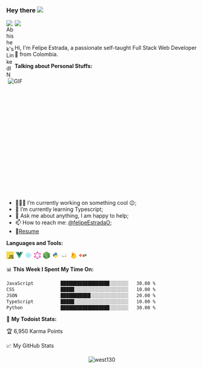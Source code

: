 ### Hey there <img src="https://media.giphy.com/media/hvRJCLFzcasrR4ia7z/giphy.gif" width="25px">
<a href="https://www.linkedin.com/in/felipe-estrada-958301175/">
  <img align="left" alt="Abhishek's LinkedIN" width="22px" src="https://raw.githubusercontent.com/peterthehan/peterthehan/master/assets/linkedin.svg" />
</a>


![](https://visitor-badge.glitch.me/badge?page_id=west130.west130)

<br />

Hi, I'm Felipe Estrada, a passionate self-taught Full Stack Web Developer 🚀 from Colombia.

  <img align="right" alt="GIF" src="https://github.com/west130/west130/blob/master/code.gif?raw=true" width="500" height="320" />
  
**Talking about Personal Stuffs:**

- 👨🏽‍💻 I’m currently working on something cool :wink:;
- 🌱 I’m currently learning Typescript; 
- 💬 Ask me about anything, I am happy to help;
- 📫 How to reach me: [@felipeEstradaO](https://twitter.com/felipeEstradaO);
- 📝[Resume](https://drive.google.com/file/d/12Ca0x80dusRAGtAwt0j-pXZyb4SvD_AE/view)

**Languages and Tools:**  

<code><img height="20" src="https://raw.githubusercontent.com/github/explore/80688e429a7d4ef2fca1e82350fe8e3517d3494d/topics/javascript/javascript.png"></code>
<code><img height="20" src="https://raw.githubusercontent.com/github/explore/80688e429a7d4ef2fca1e82350fe8e3517d3494d/topics/vue/vue.png"></code>
<code><img height="20" src="https://raw.githubusercontent.com/github/explore/80688e429a7d4ef2fca1e82350fe8e3517d3494d/topics/react/react.png"></code>
<code><img height="20" src="https://raw.githubusercontent.com/github/explore/5c058a388828bb5fde0bcafd4bc867b5bb3f26f3/topics/graphql/graphql.png"></code>
<code><img height="20" src="https://raw.githubusercontent.com/github/explore/80688e429a7d4ef2fca1e82350fe8e3517d3494d/topics/nodejs/nodejs.png"></code>
<code><img height="20" src="https://raw.githubusercontent.com/github/explore/80688e429a7d4ef2fca1e82350fe8e3517d3494d/topics/python/python.png"></code>
<code><img height="20" src="https://raw.githubusercontent.com/github/explore/80688e429a7d4ef2fca1e82350fe8e3517d3494d/topics/mysql/mysql.png"></code>
<code><img height="20" src="https://raw.githubusercontent.com/github/explore/80688e429a7d4ef2fca1e82350fe8e3517d3494d/topics/firebase/firebase.png"></code>
<code><img height="20" src="https://raw.githubusercontent.com/github/explore/80688e429a7d4ef2fca1e82350fe8e3517d3494d/topics/git/git.png"></code>

📊 **This Week I Spent My Time On:**
<!--START_SECTION:waka-->
```text
JavaScript          ██████████████████░░░░░░░   30.00 % 
CSS                 █████░░░░░░░░░░░░░░░░░░░░   10.00 % 
JSON                ███████████░░░░░░░░░░░░░░   20.00 % 
TypeScript          █████░░░░░░░░░░░░░░░░░░░░   10.00 % 
Python              ██████████████████░░░░░░░   30.00 % 
```
<!--END_SECTION:waka-->

🚧 **My Todoist Stats:**
<!-- TODO-IST:START -->
🏆  6,950 Karma Points              
<!-- TODO-IST:END -->


📈 My GitHub Stats

<p align="center"> <img src="https://github-readme-stats.vercel.app/api?username=west130&show_icons=true&theme=gotham" alt="west130" />
